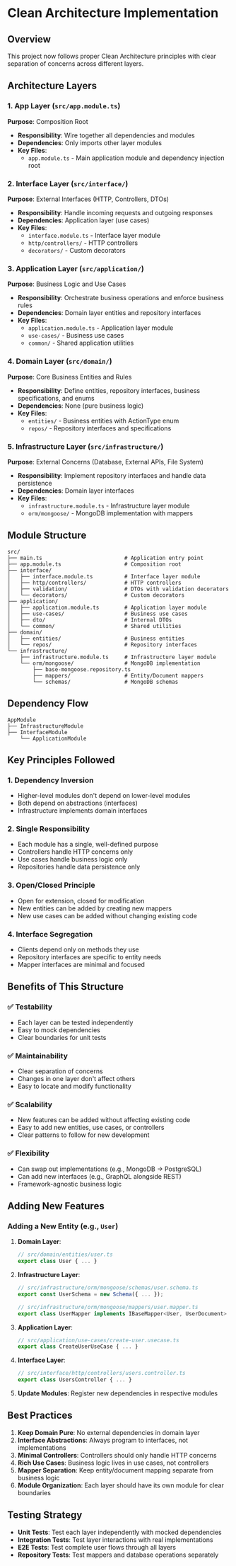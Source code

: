 # Clean Architecture Implementation

## Overview
This project now follows proper Clean Architecture principles with clear separation of concerns across different layers.

## Architecture Layers

### 1. App Layer (`src/app.module.ts`)
**Purpose**: Composition Root
- **Responsibility**: Wire together all dependencies and modules
- **Dependencies**: Only imports other layer modules
- **Key Files**:
  - `app.module.ts` - Main application module and dependency injection root

### 2. Interface Layer (`src/interface/`)
**Purpose**: External Interfaces (HTTP, Controllers, DTOs)
- **Responsibility**: Handle incoming requests and outgoing responses
- **Dependencies**: Application layer (use cases)
- **Key Files**:
  - `interface.module.ts` - Interface layer module
  - `http/controllers/` - HTTP controllers
  - `decorators/` - Custom decorators

### 3. Application Layer (`src/application/`)
**Purpose**: Business Logic and Use Cases
- **Responsibility**: Orchestrate business operations and enforce business rules
- **Dependencies**: Domain layer entities and repository interfaces
- **Key Files**:
  - `application.module.ts` - Application layer module
  - `use-cases/` - Business use cases
  - `common/` - Shared application utilities

### 4. Domain Layer (`src/domain/`)
**Purpose**: Core Business Entities and Rules
- **Responsibility**: Define entities, repository interfaces, business specifications, and enums
- **Dependencies**: None (pure business logic)
- **Key Files**:
  - `entities/` - Business entities with ActionType enum
  - `repos/` - Repository interfaces and specifications

### 5. Infrastructure Layer (`src/infrastructure/`)
**Purpose**: External Concerns (Database, External APIs, File System)
- **Responsibility**: Implement repository interfaces and handle data persistence
- **Dependencies**: Domain layer interfaces
- **Key Files**:
  - `infrastructure.module.ts` - Infrastructure layer module
  - `orm/mongoose/` - MongoDB implementation with mappers

## Module Structure

```
src/
├── main.ts                          # Application entry point
├── app.module.ts                    # Composition root
├── interface/
│   ├── interface.module.ts          # Interface layer module
│   ├── http/controllers/            # HTTP controllers
│   ├── validation/                  # DTOs with validation decorators
│   └── decorators/                  # Custom decorators
├── application/
│   ├── application.module.ts        # Application layer module
│   ├── use-cases/                   # Business use cases
│   ├── dto/                         # Internal DTOs
│   └── common/                      # Shared utilities
├── domain/
│   ├── entities/                    # Business entities
│   └── repos/                       # Repository interfaces
└── infrastructure/
    ├── infrastructure.module.ts     # Infrastructure layer module
    └── orm/mongoose/                # MongoDB implementation
        ├── base-mongoose.repository.ts
        ├── mappers/                 # Entity/Document mappers
        └── schemas/                 # MongoDB schemas
```

## Dependency Flow

```
AppModule
├── InfrastructureModule
├── InterfaceModule
    └── ApplicationModule
```

## Key Principles Followed

### 1. Dependency Inversion
- Higher-level modules don't depend on lower-level modules
- Both depend on abstractions (interfaces)
- Infrastructure implements domain interfaces

### 2. Single Responsibility
- Each module has a single, well-defined purpose
- Controllers handle HTTP concerns only
- Use cases handle business logic only
- Repositories handle data persistence only

### 3. Open/Closed Principle
- Open for extension, closed for modification
- New entities can be added by creating new mappers
- New use cases can be added without changing existing code

### 4. Interface Segregation
- Clients depend only on methods they use
- Repository interfaces are specific to entity needs
- Mapper interfaces are minimal and focused

## Benefits of This Structure

### ✅ **Testability**
- Each layer can be tested independently
- Easy to mock dependencies
- Clear boundaries for unit tests

### ✅ **Maintainability**
- Clear separation of concerns
- Changes in one layer don't affect others
- Easy to locate and modify functionality

### ✅ **Scalability**
- New features can be added without affecting existing code
- Easy to add new entities, use cases, or controllers
- Clear patterns to follow for new development

### ✅ **Flexibility**
- Can swap out implementations (e.g., MongoDB → PostgreSQL)
- Can add new interfaces (e.g., GraphQL alongside REST)
- Framework-agnostic business logic

## Adding New Features

### Adding a New Entity (e.g., `User`)

1. **Domain Layer**:
   ```typescript
   // src/domain/entities/user.ts
   export class User { ... }
   ```

2. **Infrastructure Layer**:
   ```typescript
   // src/infrastructure/orm/mongoose/schemas/user.schema.ts
   export const UserSchema = new Schema({ ... });
   
   // src/infrastructure/orm/mongoose/mappers/user.mapper.ts
   export class UserMapper implements IBaseMapper<User, UserDocument> { ... }
   ```

3. **Application Layer**:
   ```typescript
   // src/application/use-cases/create-user.usecase.ts
   export class CreateUserUseCase { ... }
   ```

4. **Interface Layer**:
   ```typescript
   // src/interface/http/controllers/users.controller.ts
   export class UsersController { ... }
   ```

5. **Update Modules**: Register new dependencies in respective modules

## Best Practices

1. **Keep Domain Pure**: No external dependencies in domain layer
2. **Interface Abstractions**: Always program to interfaces, not implementations
3. **Minimal Controllers**: Controllers should only handle HTTP concerns
4. **Rich Use Cases**: Business logic lives in use cases, not controllers
5. **Mapper Separation**: Keep entity/document mapping separate from business logic
6. **Module Organization**: Each layer should have its own module for clear boundaries

## Testing Strategy

- **Unit Tests**: Test each layer independently with mocked dependencies
- **Integration Tests**: Test layer interactions with real implementations
- **E2E Tests**: Test complete user flows through all layers
- **Repository Tests**: Test mappers and database operations separately
